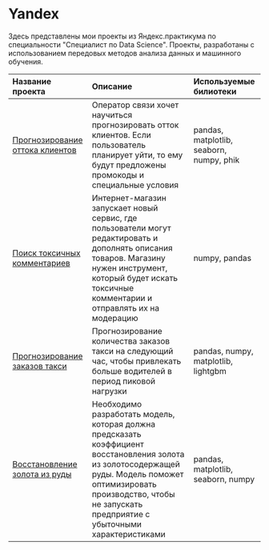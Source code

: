 # Yandex
Здесь представлены мои проекты из Яндекс.практикума по специальности "Специалист по Data Science". Проекты, разработаны с использованием передовых методов анализа данных и машинного обучения.

| Название проекта | Описание | Используемые билиотеки |
| :--------------- | :-------- | :-------------------- |
| [Прогнозирование оттока клиентов](https://github.com/Molodchinina/Customers_leave) | Оператор связи хочет научиться прогнозировать отток клиентов. Если пользователь планирует уйти, то ему будут предложены промокоды и специальные условия| pandas, matplotlib, seaborn, numpy, phik|
| [Поиск токсичных комментариев](https://github.com/Molodchinina/Toxic_comments) | Интернет-магазин запускает новый сервис, где пользователи могут редактировать и дополнять описания товаров. Магазину нужен инструмент, который будет искать токсичные комментарии и отправлять их на модерацию | numpy, pandas|
| [Прогнозирование заказов такси](https://github.com/Molodchinina/Forecast_of_taxi_orders) | Прогнозирование количества заказов такси на следующий час, чтобы привлекать больше водителей в период пиковой нагрузки | pandas, numpy, matplotlib, lightgbm |
| [Восстановление золота из руды](https://github.com/Molodchinina/Recovery_of_gold) | Необходимо разработать модель, которая должна предсказать коэффициент восстановления золота из золотосодержащей руды. Модель поможет оптимизировать производство, чтобы не запускать предприятие с убыточными характеристиками | pandas, matplotlib, seaborn, numpy |
